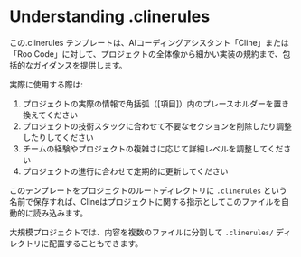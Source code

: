 # Understanding .clinerules

この.clinerules テンプレートは、AIコーディングアシスタント「Cline」または「Roo Code」に対して、プロジェクトの全体像から細かい実装の規約まで、包括的なガイダンスを提供します。

実際に使用する際は:

1. プロジェクトの実際の情報で角括弧（[項目]）内のプレースホルダーを置き換えてください
2. プロジェクトの技術スタックに合わせて不要なセクションを削除したり調整したりしてください
3. チームの経験やプロジェクトの複雑さに応じて詳細レベルを調整してください
4. プロジェクトの進行に合わせて定期的に更新してください

このテンプレートをプロジェクトのルートディレクトリに `.clinerules` という名前で保存すれば、Clineはプロジェクトに関する指示としてこのファイルを自動的に読み込みます。

大規模プロジェクトでは、内容を複数のファイルに分割して `.clinerules/` ディレクトリに配置することもできます。
